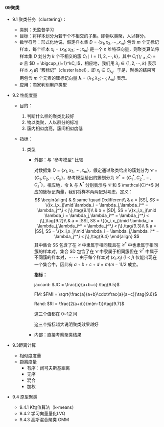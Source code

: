 #### 09聚类



+ 9.1 聚类任务（clustering）：

  + 类别：无监督学习
  + 目标：将样本划分为若干个不相交的子集。即物以类聚，人以群分。
  + 数学符号：形式化地说，假定样本集 $D = \{x_1,x_2,\cdots,x_m\}$ 包含 $m$ 个无标记样本，每个样本 $x_i = (x_{i1};x_{i2};\cdots;x_{in})$ 是一个 $n$ 维特征向量，则聚类算法将样本集 $D$ 划分为 $k$ 个不相交的簇 $C_l\mid l = \{1,2,\cdots,k\}$，其中 $C_{l^\prime}\bigcap_{l^\prime\neq l}C_l = \emptyset$ 且 $D = \bigcup_{l=1}^kC_l$，相应地，我们用 $\lambda_j \in \{1,2,\cdots,k\}$ 表示样本 $x_j$ 的 “簇标记”（cluster label），即 $x_j \in C_{\lambda_j}$，于是，聚类的结果可用包含 $m$ 个元素的簇标记向量 $\boldsymbol{\lambda} = (\lambda_1;\lambda_2;\cdots;\lambda_m)$ 表示。
  + 应用：商家判别用户类型

+ 9.2 性能度量

  + 目的：

    1. 判断什么样的聚类比较好
    2. 物以类聚，人以群分的标准
    3. 簇内相似度高，簇间相似度低

  + 指标：

    1. 类型

       + 外部：与 “参考模型” 比较

         对数据集 $D=\{x_1,x_2,\cdots,x_m\}$，假定通过聚类给出的簇划分为 $\mathcal{C} = \{C_1,C_2,\cdots,C_k\}$，参考模型给出的簇划分为 $\mathcal{C}^* = \{C_1^*,C_2^*,\cdots,C_s^*\}$，相应地，令 $\boldsymbol{\lambda}$ 与 $\boldsymbol{\lambda}^*$ 分别表示与 $\mathcal{C}$ 和 $ \mathcal{C}^*$ 对应的簇标记向量，我们将样本两两配对考虑，定义：
         $$
         \begin{align}
         & S:same \quad D:different\\
         & a = |SS|, SS = \{(x_i,x_j)\mid \lambda_i = \lambda_j,\lambda_i^* = \lambda_j^*,i < j\},\tag{9.1}\\
         & b = |SD|, SS = \{(x_i,x_j)\mid \lambda_i = \lambda_j,\lambda_i^* = \lambda_j^*,i < j\},\tag{9.2}\\
         & a = |SS|, SS = \{(x_i,x_j)\mid \lambda_i = \lambda_j,\lambda_i^* = \lambda_j^*,i < j\},\tag{9.3}\\
         & a = |SS|, SS = \{(x_i,x_j)\mid \lambda_i = \lambda_j,\lambda_i^* = \lambda_j^*,i < j\},\tag{9.4}
         \end{align}
         $$
         其中集合 SS 包含了在 $\mathcal{C}$ 中隶属于相同簇且在 $\mathcal{C}^*$ 中也隶属于相同簇的样本对，集合 SD 包含了在 $\mathcal{C}$ 中隶属于相同簇但在 $\mathcal{C}^*$ 中属于不同簇的样本对，$\cdots \ \cdots$ 由于每个样本对 $(x_i,x_j) \;(i < j)$ 仅能出现在一个集合中，因此有 $a+b+c+d = m(m-1)/2$ 成立。

         **指标：**

         jaccard:	 		$JC = \frac{a}{a+b+c} \tag{9.5}$

         FM:	$FMI = \sqrt{\frac{a}{a+b}\cdot\frac{a}{a+c}}\tag{9.6}$

         Rand:			$RI = \frac{2(a+d)}{m(m-1)}\tag{9.7}$

         这三个值都在 0~1之间

         这三个指标越大说明聚类效果越好

       + 内部：直接考察聚类结果

+ 9.3距离计算

  + 相似度度量
  + 距离度量
    + 有序：闵可夫斯基距离
    + 无序
    + 混合
    + 加权

+ 9.4 原型聚类

  + 9.4.1 K均值算法（k-means）
  + 9.4.2 学习向量量化LVQ
  + 9.4.3 高斯混合聚类 GMM

  

